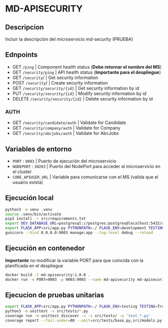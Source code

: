 # MD-APISECURITY

## Descripcion 

Incluir la descripción del microservicio md-security (PRUEBA)

## Ednpoints

- GET `/ping` | Component health status (**Debe retornar el nombre del MS**)
- GET `/security/ping` | API health status (**Importante para el despliegue**)
- GET `/security`/ | Get security information
- POST `/security`/ | Create security information
- GET `/security/security/{id}` | Get security information by id
- PUT `/security/security/{id}` | Modify security information by id
- DELETE `/security/security/{id}` | Delete security information by id
### AUTH
- GET `/security/candidate/auth` | Validate for Candidate
- GET `/security/company/auth` | Validate for Company
- GET `/security/abcjobs/auth` | Validate for AbcJobs

## Variables de entorno

- `PORT` : `9003` | Puerto de ejecución del microservicio
- `NODEPORT` : `30203` | Puerto del NodePort para acceder al microservicio en el cluster
- `CORE_APIUSER_URL` | Variable para comunicarse con el MS (valida que el usuario exista)

## Ejecución local

```bash
python3 -m venv .venv
source .venv/bin/activate
pip3 install -r src/requirements.txt
export DEV_DATABASE_URL=postgresql://postgres:postgres@localhost:5432/abc_jobs CORE_APIUSER_URL=http://127.0.0.1:9000/users 
export FLASK_APP=src/app.py PYTHONPATH=./ FLASK_ENV=development TESTING=False FLASK_DEBUG=True FLASK_APP_NAME=md-apisecurity
gunicorn --bind 0.0.0.0:9003 manage:app --log-level debug --reload
```

## Ejecución en contenedor

**Importante** no modificar la variable PORT para que coincida con la planificada en el despliegue

```bash
docker build -t md-apisecurity:1.0.0 .
docker run -e PORT=9003 -p 9003:9003 --name md-apisecurity md-apisecurity:1.0.0
```

## Ejecucion de pruebas unitarias

```bash
export FLASK_APP=src/app.py PYTHONPATH=./ FLASK_ENV=testing TESTING=True FLASK_DEBUG=False FLASK_APP_NAME=md-apisecurity
python3 -m unittest -v src/tests/*.py
coverage run -m unittest discover -v -s src/tests/ -p 'test_*.py'
coverage report --fail-under=80 --omit=src/tests/base.py,src/models.py
```
